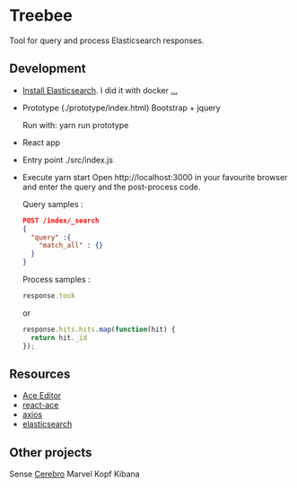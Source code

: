 # Treebee 

Tool for query and process Elasticsearch responses.

## Development

- [Install Elasticsearch](https://www.elastic.co/guide/en/elasticsearch/reference/master/install-elasticsearch.html).  I did it with docker  [...](https://docs.docker.com/docker-for-mac/install/#install-and-run-docker-for-mac)

- Prototype (./prototype/index.html)
  Bootstrap + jquery 
  
  Run with: yarn run prototype
  
- React app 

- Entry point ./src/index.js

- Execute yarn start 
  Open http://localhost:3000 in your favourite browser and enter the query and the post-process code.
  
  Query samples : 
  ```json
  POST /index/_search
  {
    "query" :{
      "match_all" : {}
    }
  }
  ```
  
  Process samples : 
  ```javascript
  response.took
  ```
  
  or 
  
  ```javascript
  response.hits.hits.map(function(hit) {
    return hit._id 
  });
  ```

## Resources 

- [Ace Editor](https://ace.c9.io/)
- [react-ace](https://github.com/securingsincity/react-ace)
- [axios](https://github.com/axios/axios)
- [elasticsearch](https://elasticsearch.org)

## Other projects 

Sense
[Cerebro](https://github.com/lmenezes/cerebro)
Marvel
Kopf
Kibana
